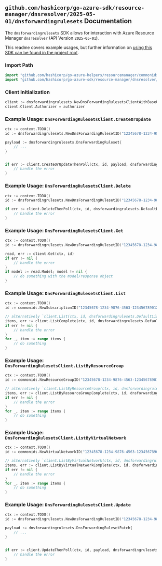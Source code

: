 
## `github.com/hashicorp/go-azure-sdk/resource-manager/dnsresolver/2025-05-01/dnsforwardingrulesets` Documentation

The `dnsforwardingrulesets` SDK allows for interaction with Azure Resource Manager `dnsresolver` (API Version `2025-05-01`).

This readme covers example usages, but further information on [using this SDK can be found in the project root](https://github.com/hashicorp/go-azure-sdk/tree/main/docs).

### Import Path

```go
import "github.com/hashicorp/go-azure-helpers/resourcemanager/commonids"
import "github.com/hashicorp/go-azure-sdk/resource-manager/dnsresolver/2025-05-01/dnsforwardingrulesets"
```


### Client Initialization

```go
client := dnsforwardingrulesets.NewDnsForwardingRulesetsClientWithBaseURI("https://management.azure.com")
client.Client.Authorizer = authorizer
```


### Example Usage: `DnsForwardingRulesetsClient.CreateOrUpdate`

```go
ctx := context.TODO()
id := dnsforwardingrulesets.NewDnsForwardingRulesetID("12345678-1234-9876-4563-123456789012", "example-resource-group", "dnsForwardingRulesetName")

payload := dnsforwardingrulesets.DnsForwardingRuleset{
	// ...
}


if err := client.CreateOrUpdateThenPoll(ctx, id, payload, dnsforwardingrulesets.DefaultCreateOrUpdateOperationOptions()); err != nil {
	// handle the error
}
```


### Example Usage: `DnsForwardingRulesetsClient.Delete`

```go
ctx := context.TODO()
id := dnsforwardingrulesets.NewDnsForwardingRulesetID("12345678-1234-9876-4563-123456789012", "example-resource-group", "dnsForwardingRulesetName")

if err := client.DeleteThenPoll(ctx, id, dnsforwardingrulesets.DefaultDeleteOperationOptions()); err != nil {
	// handle the error
}
```


### Example Usage: `DnsForwardingRulesetsClient.Get`

```go
ctx := context.TODO()
id := dnsforwardingrulesets.NewDnsForwardingRulesetID("12345678-1234-9876-4563-123456789012", "example-resource-group", "dnsForwardingRulesetName")

read, err := client.Get(ctx, id)
if err != nil {
	// handle the error
}
if model := read.Model; model != nil {
	// do something with the model/response object
}
```


### Example Usage: `DnsForwardingRulesetsClient.List`

```go
ctx := context.TODO()
id := commonids.NewSubscriptionID("12345678-1234-9876-4563-123456789012")

// alternatively `client.List(ctx, id, dnsforwardingrulesets.DefaultListOperationOptions())` can be used to do batched pagination
items, err := client.ListComplete(ctx, id, dnsforwardingrulesets.DefaultListOperationOptions())
if err != nil {
	// handle the error
}
for _, item := range items {
	// do something
}
```


### Example Usage: `DnsForwardingRulesetsClient.ListByResourceGroup`

```go
ctx := context.TODO()
id := commonids.NewResourceGroupID("12345678-1234-9876-4563-123456789012", "example-resource-group")

// alternatively `client.ListByResourceGroup(ctx, id, dnsforwardingrulesets.DefaultListByResourceGroupOperationOptions())` can be used to do batched pagination
items, err := client.ListByResourceGroupComplete(ctx, id, dnsforwardingrulesets.DefaultListByResourceGroupOperationOptions())
if err != nil {
	// handle the error
}
for _, item := range items {
	// do something
}
```


### Example Usage: `DnsForwardingRulesetsClient.ListByVirtualNetwork`

```go
ctx := context.TODO()
id := commonids.NewVirtualNetworkID("12345678-1234-9876-4563-123456789012", "example-resource-group", "virtualNetworkName")

// alternatively `client.ListByVirtualNetwork(ctx, id, dnsforwardingrulesets.DefaultListByVirtualNetworkOperationOptions())` can be used to do batched pagination
items, err := client.ListByVirtualNetworkComplete(ctx, id, dnsforwardingrulesets.DefaultListByVirtualNetworkOperationOptions())
if err != nil {
	// handle the error
}
for _, item := range items {
	// do something
}
```


### Example Usage: `DnsForwardingRulesetsClient.Update`

```go
ctx := context.TODO()
id := dnsforwardingrulesets.NewDnsForwardingRulesetID("12345678-1234-9876-4563-123456789012", "example-resource-group", "dnsForwardingRulesetName")

payload := dnsforwardingrulesets.DnsForwardingRulesetPatch{
	// ...
}


if err := client.UpdateThenPoll(ctx, id, payload, dnsforwardingrulesets.DefaultUpdateOperationOptions()); err != nil {
	// handle the error
}
```

